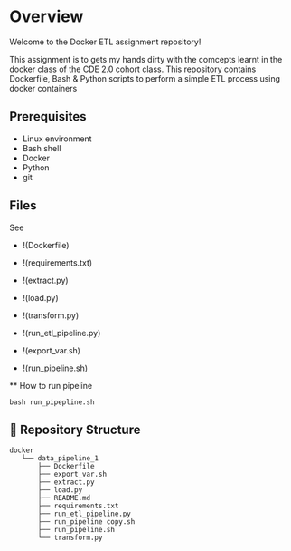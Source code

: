 # Overview

Welcome to the Docker ETL assignment repository!

This assignment is to gets my hands dirty with the comcepts learnt in the docker class of the CDE 2.0 cohort class.
This repository contains Dockerfile, Bash & Python scripts to perform a simple ETL process using docker containers

## Prerequisites

- Linux environment
- Bash shell
- Docker
- Python
- git

## Files

See

* !(Dockerfile)

* !(requirements.txt)

* !(extract.py)

* !(load.py)

* !(transform.py)

* !(run_etl_pipeline.py)

* !(export_var.sh)

* !(run_pipeline.sh)


** How to run pipeline
```shell
bash run_pipepline.sh
```

## 📂 Repository Structure
```
docker
   └── data_pipeline_1
       ├── Dockerfile
       ├── export_var.sh
       ├── extract.py
       ├── load.py
       ├── README.md
       ├── requirements.txt
       ├── run_etl_pipeline.py
       ├── run_pipeline copy.sh
       ├── run_pipeline.sh
       └── transform.py
```